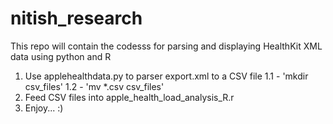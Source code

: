# nitish_research

This repo will contain the codesss for parsing and displaying HealthKit XML data using python and R

1. Use applehealthdata.py to parser export.xml to a CSV file
1.1 - 'mkdir csv_files' 
1.2 - 'mv *.csv csv_files'
2. Feed CSV files into apple_health_load_analysis_R.r
3. Enjoy... :)


